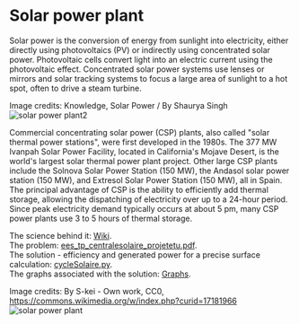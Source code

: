 # Solar power plant

Solar power is the conversion of energy from sunlight into electricity, either directly using photovoltaics (PV) or indirectly using concentrated solar power. Photovoltaic cells convert light into an electric current using the photovoltaic effect. Concentrated solar power systems use lenses or mirrors and solar tracking systems to focus a large area of sunlight to a hot spot, often to drive a steam turbine.

Image credits: Knowledge, Solar Power / By Shaurya Singh
![solar power plant2](https://github.com/AlexPhysics/PythonProjects/assets/81239843/0026524d-6335-4ea2-beeb-2e15d85edeaf)


Commercial concentrating solar power (CSP) plants, also called "solar thermal power stations", were first developed in the 1980s. The 377  MW Ivanpah Solar Power Facility, located in California's Mojave Desert, is the world's largest solar thermal power plant project. Other large CSP plants include the Solnova Solar Power Station (150 MW), the Andasol solar power station (150 MW), and Extresol Solar Power Station (150 MW), all in Spain. The principal advantage of CSP is the ability to efficiently add thermal storage, allowing the dispatching of electricity over up to a 24-hour period. Since peak electricity demand typically occurs at about 5 pm, many CSP power plants use 3 to 5 hours of thermal storage.


The science behind it: [Wiki](https://en.wikipedia.org/wiki/Solar_power).  
The problem: [ees_tp_centralesolaire_projetetu.pdf](https://github.com/AlexPhysics/PythonProjects/blob/main/Solar%20power%20plant/ees_tp_centralesolaire_projetetu.pdf).  
The solution - efficiency and generated power for a precise surface calculation: [cycleSolaire.py](https://github.com/AlexPhysics/PythonProjects/blob/main/Solar%20power%20plant/cycleSolaire.py).    
The graphs associated with the solution: [Graphs](https://github.com/AlexPhysics/PythonProjects/tree/main/Solar%20power%20plant/Graphs).  

Image credits: By S-kei - Own work, CC0, https://commons.wikimedia.org/w/index.php?curid=17181966
![solar power plant](https://github.com/AlexPhysics/PythonProjects/assets/81239843/801e5859-b7c2-4a8c-b815-de153e77d464)
